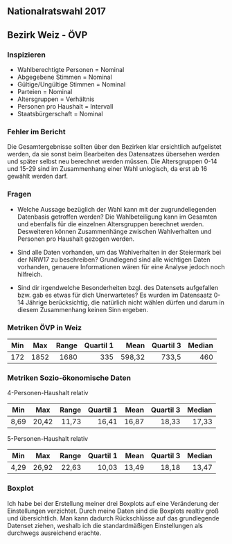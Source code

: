 ## Nationalratswahl 2017 

## Bezirk Weiz - ÖVP

### Inspizieren
* Wahlberechtigte Personen = Nominal 
* Abgegebene Stimmen = Nominal 
* Gültige/Ungültige Stimmen = Nominal 
* Parteien = Nominal 
* Altersgruppen = Verhältnis 
* Personen pro Haushalt = Intervall 
* Staatsbürgerschaft = Nominal

### Fehler im Bericht
Die Gesamtergebnisse sollten über den Bezirken klar ersichtlich aufgelistet werden, da sie sonst beim Bearbeiten des Datensatzes übersehen werden und später selbst neu berechnet werden müssen. Die Altersgruppen 0-14 und 15-29 sind im Zusammenhang einer Wahl unlogisch, da erst ab 16 gewählt werden darf.

### Fragen
* Welche Aussage bezüglich der Wahl kann mit der zugrundeliegenden Datenbasis getroffen werden?
Die Wahlbeteiligung kann im Gesamten und ebenfalls für die einzelnen Altersgruppen berechnet werden. Desweiteren können Zusammenhänge zwischen Wahlverhalten und Personen pro Haushalt gezogen werden.

* Sind alle Daten vorhanden, um das Wahlverhalten in der Steiermark bei der NRW17 zu beschreiben?
Grundlegend sind alle wichtigen Daten vorhanden, genauere Informationen wären für eine Analyse jedoch noch hilfreich.

* Sind dir irgendwelche Besonderheiten bzgl. des Datensets aufgefallen bzw. gab es etwas für dich Unerwartetes?
Es wurden im Datensaatz 0-14 Jährige berücksichtig, die natürlich nicht wählen dürfen und darum in diesem Zusammenhang keinen Sinn ergeben.


### Metriken ÖVP in Weiz

| Min  | Max  | Range  | Quartil 1  | Mean  | Quartil 3  | Median  |
| --- |:-----:| -----:| -----------:| -----:| --------:| ---------:|
| 172 | 1852 | 1680 | 335     | 598,32 |      733,5 |      460 |


### Metriken Sozio-ökonomische Daten
4-Personen-Haushalt relativ

| Min  | Max  | Range  | Quartil 1  | Mean  | Quartil 3  | Median  |
| --- |:-----:| -----:| -----------:| -----:| --------:| ---------:|
| 8,69 | 20,42 | 11,73 | 16,41        | 16,87 |      18,33 |      17,33 |

5-Personen-Haushalt relativ

| Min  | Max  | Range  | Quartil 1  | Mean  | Quartil 3  | Median  |
| --- |:-----:| -----:| -----------:| -----:| --------:| ---------:|
| 4,29 | 26,92 | 22,63 | 10,03        | 13,49 |      18,18 |      13,47 |

### Boxplot
Ich habe bei der Erstellung meiner drei Boxplots auf eine Veränderung der Einstellungen verzichtet. Durch meine Daten sind die Boxplots realtiv groß und übersichtlich. Man kann dadurch Rückschlüsse auf das grundlegende Datenset ziehen, weshalb ich die standardmäßigen Einstellungen als durchwegs ausreichend erachte.
